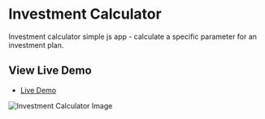 # Investment Calculator

Investment calculator simple js app - calculate a specific parameter for an investment plan.

## View Live Demo

* [Live Demo](https://jaiimeriios.github.io/Investment-Calculator/)

![Investment Calculator Image](https://raw.githubusercontent.com/jaiimeriios/Investment-Calculator/master/img/demo.png)